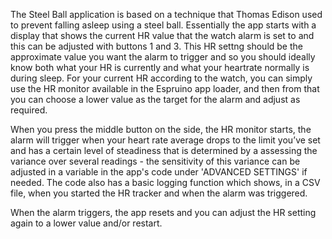 The Steel Ball application is based on a technique that Thomas Edison used to prevent falling asleep using a steel ball. Essentially the app starts with a display that shows the current HR value that the watch alarm is set to and this can be adjusted with buttons 1 and 3. This HR settng should be the approximate value you want the alarm to trigger and so you should ideally know both what your HR is currently and what your heartrate normally is during sleep. For your current HR according to the watch, you can simply use the HR monitor available in the Espruino app loader, and then from that you can choose a lower value as the target for the alarm and adjust as required.

When you press the middle button on the side, the HR monitor starts, the alarm will trigger when your heart rate average drops to the limit you’ve set and has a certain level of steadiness that is determined by a assessing the variance over several readings - the sensitivity of this variance can be adjusted in a variable in the app's code under 'ADVANCED SETTINGS' if needed. The code also has a basic logging function which shows, in a CSV file, when you started the HR tracker and when the alarm was triggered.

When the alarm triggers, the app resets and you can adjust the HR setting again to a lower value and/or restart.
